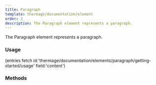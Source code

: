 ```yaml
---
title: Paragraph
template: thermage/documentation/element
order: 2
description: The Paragraph element represents a paragraph.
---
```


The Paragraph element represents a paragraph.

### Usage

(entries fetch id:'thermage/documentation/elements/paragraph/getting-started/usage' field:'content')

### Methods
